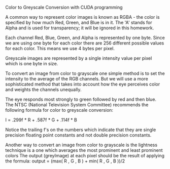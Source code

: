 Color to Greyscale Conversion with CUDA programming

A common way to represent color images is known as RGBA - the color
is specified by how much Red, Green, and Blue is in it.
The 'A' stands for Alpha and is used for transparency; it will be
ignored in this homework.

Each channel Red, Blue, Green, and Alpha is represented by one byte.
Since we are using one byte for each color there are 256 different
possible values for each color.  This means we use 4 bytes per pixel.

Greyscale images are represented by a single intensity value per pixel
which is one byte in size.

To convert an image from color to grayscale one simple method is to
set the intensity to the average of the RGB channels.  But we will
use a more sophisticated method that takes into account how the eye 
perceives color and weights the channels unequally.

The eye responds most strongly to green followed by red and then blue.
The NTSC (National Television System Committee) recommends the following
formula for color to greyscale conversion:

I = .299f * R + .587f * G + .114f * B

Notice the trailing f's on the numbers which indicate that they are 
single precision floating point constants and not double precision
constants.

Another way to convert an image from color to grayscale is the lightness technique 
is a one which averages the most prominent and least prominent colors
The output (greyImage) at each pixel should be the result of
applying the formula: output = (max( R , G , B ) + min( R , G , B ))/2

